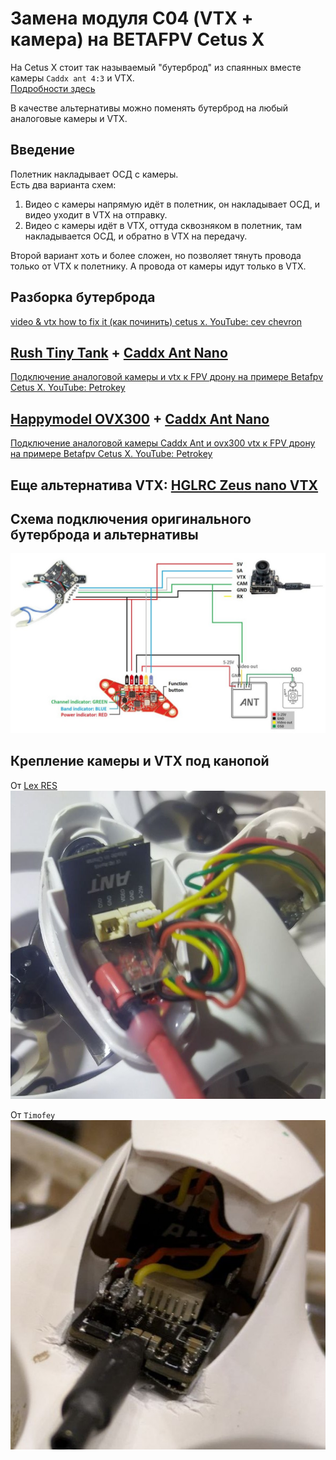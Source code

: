 # Замена модуля С04 (VTX + камера) на BETAFPV Cetus X
На Cetus X стоит так называемый "бутерброд" из спаянных вместе камеры `Caddx ant 4:3` и VTX.  
[Подробности здесь](./../90_Компоненты/Camera_VTX_C04.md)  

В качестве альтернативы можно поменять бутерброд на любый аналоговые камеры и VTX. 
 
## Введение
Полетник накладывает ОСД с камеры.  
Есть два варианта схем:  
1. Видео с камеры напрямую идёт в полетник, он накладывает ОСД, и видео уходит в VTX на отправку.   
2. Видео с камеры идёт в VTX, оттуда сквозняком в полетник, там накладывается ОСД, и обратно в VTX на передачу.  

Второй вариант хоть и более сложен, но позволяет тянуть провода только от VTX к полетнику. А провода от камеры идут только в VTX.  

## Разборка бутерброда
[video & vtx how to fix it (как починить) cetus x. YouTube: cev chevron](https://www.youtube.com/watch?v=ieGqLArBH64)

## [Rush Tiny Tank](https://vi.aliexpress.com/item/1005005839526451.html) + [Caddx Ant Nano](https://www.aliexpress.com/item/4001223701881.html) 
[Подключение аналоговой камеры и vtx к FPV дрону на примере Betafpv Cetus X. YouTube: Petrokey](https://www.youtube.com/watch?v=D5YvAAP_2PU) 

## [Happymodel OVX300](https://www.aliexpress.com/item/1005003080175112.html) + [Caddx Ant Nano](https://www.aliexpress.com/item/4001223701881.html)  
[Подключение аналоговой камеры Caddx Ant и ovx300 vtx к FPV дрону на примере Betafpv Cetus X. YouTube: Petrokey](https://www.youtube.com/watch?v=GuXjhjdSays) 

## Еще альтернатива VTX: [HGLRC Zeus nano VTX](https://vi.aliexpress.com/item/1005006739923410.html)

## Схема подключения оригинального бутерброда и альтернативы
![](VTX_Camera_FC_schema.jpg)

## Крепление камеры и VTX под канопой

От [Lex RES](https://t.me/meganoobe)
![](Cetus_VTX_set1.jpg)

От `Timofey`  
![](Cetus_VTX_set2.jpg)


